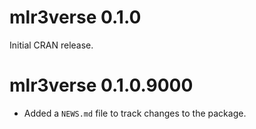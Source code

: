 # mlr3verse 0.1.0

Initial CRAN release.

# mlr3verse 0.1.0.9000

* Added a `NEWS.md` file to track changes to the package.
